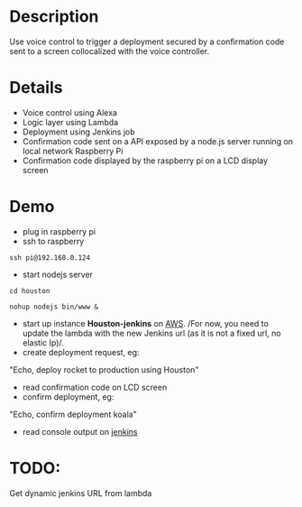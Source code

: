 # Description

Use voice control to trigger a deployment secured by a confirmation code sent to a screen collocalized with the voice controller.

# Details

- Voice control using Alexa
- Logic layer using Lambda
- Deployment using Jenkins job
- Confirmation code sent on a API exposed by a node.js server running on local network Raspberry Pi
- Confirmation code displayed by the raspberry pi on a LCD display screen

# Demo

- plug in raspberry pi
- ssh to raspberry 

```
ssh pi@192.168.0.124
```
- start nodejs server

```
cd houston

nohup nodejs bin/www &
```
- start up instance **Houston-jenkins** on [AWS](https://ap-southeast-2.console.aws.amazon.com/ec2/v2/home?region=ap-southeast-2#Instances:sort=instanceId). /For now, you need to update the lambda with the new Jenkins url (as it is not a fixed url, no elastic Ip)/.
- create deployment request, eg:

"Echo, deploy rocket to production using Houston"
- read confirmation code on LCD screen
- confirm deployment, eg:

"Echo, confirm deployment koala"
- read console output on [jenkins](http://ec2-13-55-186-2.ap-southeast-2.compute.amazonaws.com/job/Deploying%20application/)

# TODO:
Get dynamic jenkins URL from lambda